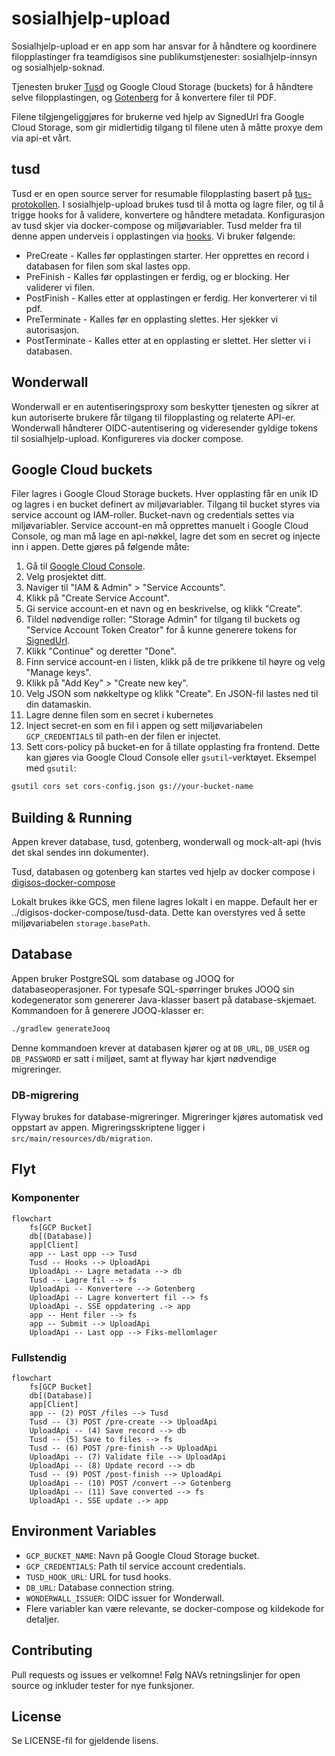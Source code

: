 # sosialhjelp-upload

Sosialhjelp-upload er en app som har ansvar for å håndtere og koordinere filopplastinger fra teamdigisos sine publikumstjenester: sosialhjelp-innsyn og sosialhjelp-soknad.

Tjenesten bruker [Tusd](https://tus.io/) og Google Cloud Storage (buckets) for å håndtere selve filopplastingen, og [Gotenberg](https://gotenberg.dev/) for å konvertere filer til PDF.

Filene tilgjengeliggjøres for brukerne ved hjelp av SignedUrl fra Google Cloud Storage, som gir midlertidig tilgang til filene uten å måtte proxye dem via api-et vårt.

## tusd

Tusd er en open source server for resumable filopplasting basert på [tus-protokollen](https://tus.io/protocols/resumable-upload.html). I sosialhjelp-upload brukes tusd til å motta og lagre filer, og
til å trigge hooks for å validere, konvertere og håndtere metadata. Konfigurasjon av tusd skjer via docker-compose og miljøvariabler. Tusd melder fra til denne appen underveis i opplastingen
via [hooks](https://tus.github.io/tusd/advanced-topics/hooks/). Vi bruker følgende:

- PreCreate - Kalles før opplastingen starter. Her opprettes en record i databasen for filen som skal lastes opp.
- PreFinish - Kalles før opplastingen er ferdig, og er blocking. Her validerer vi filen.
- PostFinish - Kalles etter at opplastingen er ferdig. Her konverterer vi til pdf.
- PreTerminate - Kalles før en opplasting slettes. Her sjekker vi autorisasjon.
- PostTerminate - Kalles etter at en opplasting er slettet. Her sletter vi i databasen.

## Wonderwall

Wonderwall er en autentiseringsproxy som beskytter tjenesten og sikrer at kun autoriserte brukere får tilgang til filopplasting og relaterte API-er. Wonderwall håndterer OIDC-autentisering og
videresender gyldige tokens til sosialhjelp-upload. Konfigureres via docker compose.

## Google Cloud buckets

Filer lagres i Google Cloud Storage buckets. Hver opplasting får en unik ID og lagres i en bucket definert av miljøvariabler. Tilgang til bucket styres via service account og IAM-roller. Bucket-navn
og credentials settes via miljøvariabler. Service account-en må opprettes manuelt i Google Cloud Console, og man må lage en api-nøkkel, lagre det som en secret og injecte inn i appen. Dette gjøres på følgende måte:

1. Gå til [Google Cloud Console](https://console.cloud.google.com/).
2. Velg prosjektet ditt.
3. Naviger til "IAM & Admin" > "Service Accounts".
4. Klikk på "Create Service Account".
5. Gi service account-en et navn og en beskrivelse, og klikk "Create".
6. Tildel nødvendige roller: "Storage Admin" for tilgang til buckets og "Service Account Token Creator" for å kunne generere tokens for [SignedUrl](https://cloud.google.com/storage/docs/access-control/signed-urls).
7. Klikk "Continue" og deretter "Done".
8. Finn service account-en i listen, klikk på de tre prikkene til høyre og velg "Manage keys".
9. Klikk på "Add Key" > "Create new key".
10. Velg JSON som nøkkeltype og klikk "Create". En JSON-fil lastes ned til din datamaskin.
11. Lagre denne filen som en secret i kubernetes
12. Inject secret-en som en fil i appen og sett miljøvariabelen `GCP_CREDENTIALS` til path-en der filen er injectet.
13. Sett cors-policy på bucket-en for å tillate opplasting fra frontend. Dette kan gjøres via Google Cloud Console eller `gsutil`-verktøyet. Eksempel med `gsutil`:

```bash
gsutil cors set cors-config.json gs://your-bucket-name
```

## Building & Running

Appen krever database, tusd, gotenberg, wonderwall og mock-alt-api (hvis det skal sendes inn dokumenter).

Tusd, databasen og gotenberg kan startes ved hjelp av docker compose i [digisos-docker-compose](https://github.com/navikt/digisos-docker-compose)

Lokalt brukes ikke GCS, men filene lagres lokalt i en mappe. Default her er ../digisos-docker-compose/tusd-data. Dette kan overstyres ved å sette miljøvariabelen `storage.basePath`.

## Database
Appen bruker PostgreSQL som database og JOOQ for databaseoperasjoner. For typesafe SQL-spørringer brukes JOOQ sin kodegenerator som genererer Java-klasser basert på database-skjemaet. Kommandoen for å generere JOOQ-klasser er:

```bash
./gradlew generateJooq
```

Denne kommandoen krever at databasen kjører og at `DB_URL`, `DB_USER` og `DB_PASSWORD` er satt i miljøet, samt at flyway har kjørt nødvendige migreringer.

### DB-migrering
Flyway brukes for database-migreringer. Migreringer kjøres automatisk ved oppstart av appen. Migreringsskriptene ligger i `src/main/resources/db/migration`.

## Flyt

### Komponenter

```mermaid
flowchart
    fs[GCP Bucket]
    db[(Database)]
    app[Client]
    app -- Last opp --> Tusd
    Tusd -- Hooks --> UploadApi
    UploadApi -- Lagre metadata --> db
    Tusd -- Lagre fil --> fs
    UploadApi -- Konvertere --> Gotenberg
    UploadApi -- Lagre konvertert fil --> fs
    UploadApi -. SSE oppdatering .-> app
    app -- Hent filer --> fs
    app -- Submit --> UploadApi
    UploadApi -- Last opp --> Fiks-mellomlager
```


### Fullstendig
```mermaid
flowchart
    fs[GCP Bucket]
    db[(Database)]
    app[Client]
    app -- (2) POST /files --> Tusd
    Tusd -- (3) POST /pre-create --> UploadApi
    UploadApi -- (4) Save record --> db
    Tusd -- (5) Save to files --> fs
    Tusd -- (6) POST /pre-finish --> UploadApi
    UploadApi -- (7) Validate file --> UploadApi
    UploadApi -- (8) Update record --> db
    Tusd -- (9) POST /post-finish --> UploadApi
    UploadApi -- (10) POST /convert --> Gotenberg
    UploadApi -- (11) Save converted --> fs
    UploadApi -. SSE update .-> app
```

## Environment Variables

- `GCP_BUCKET_NAME`: Navn på Google Cloud Storage bucket.
- `GCP_CREDENTIALS`: Path til service account credentials.
- `TUSD_HOOK_URL`: URL for tusd hooks.
- `DB_URL`: Database connection string.
- `WONDERWALL_ISSUER`: OIDC issuer for Wonderwall.
- Flere variabler kan være relevante, se docker-compose og kildekode for detaljer.

## Contributing

Pull requests og issues er velkomne! Følg NAVs retningslinjer for open source og inkluder tester for nye funksjoner.

## License

Se LICENSE-fil for gjeldende lisens.
